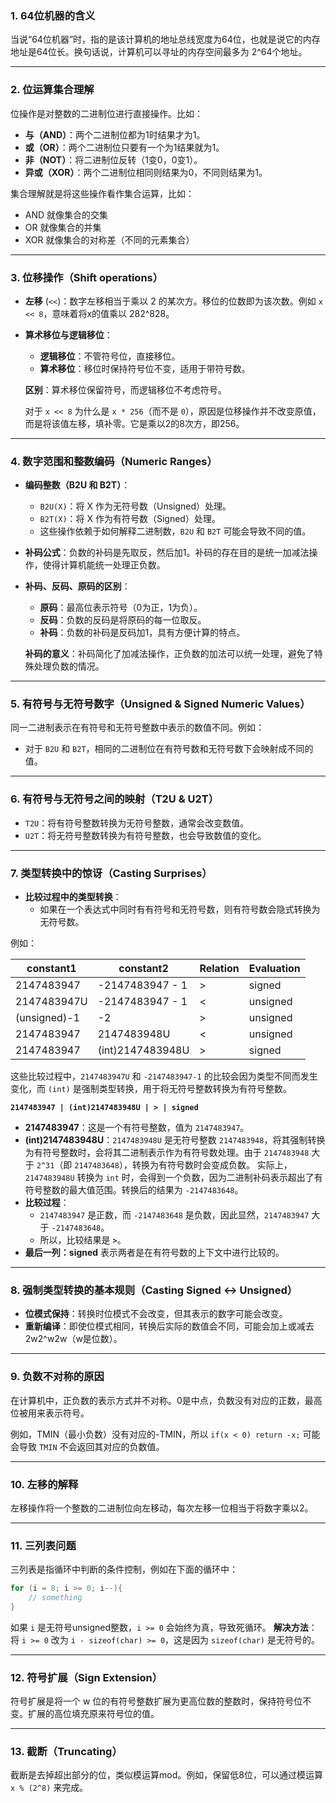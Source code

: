 ### 1. 64位机器的含义

当说“64位机器”时，指的是该计算机的地址总线宽度为64位，也就是说它的内存地址是64位长。换句话说，计算机可以寻址的内存空间最多为 2^64个地址。

---

### 2. 位运算集合理解

位操作是对整数的二进制位进行直接操作。比如：

- **与（AND）**：两个二进制位都为1时结果才为1。
- **或（OR）**：两个二进制位只要有一个为1结果就为1。
- **非（NOT）**：将二进制位反转（1变0，0变1）。
- **异或（XOR）**：两个二进制位相同则结果为0，不同则结果为1。

集合理解就是将这些操作看作集合运算，比如：

- AND 就像集合的交集
- OR 就像集合的并集
- XOR 就像集合的对称差（不同的元素集合）

---

### 3. 位移操作（Shift operations）

- **左移** (`<<`)：数字左移相当于乘以 2 的某次方。移位的位数即为该次数。例如 `x << 8`，意味着将x的值乘以 282^828。
    
- **算术移位与逻辑移位**：
    
    - **逻辑移位**：不管符号位，直接移位。
    - **算术移位**：移位时保持符号位不变，适用于带符号数。
    
    **区别**：算术移位保留符号，而逻辑移位不考虑符号。
    
    对于 `x << 8` 为什么是 `x * 256`（而不是 `0`），原因是位移操作并不改变原值，而是将该值左移，填补零。它是乘以2的8次方，即256。
    

---

### 4. 数字范围和整数编码（Numeric Ranges）

- **编码整数（B2U 和 B2T）**：
    
    - `B2U(X)`：将 X 作为无符号数（Unsigned）处理。
    - `B2T(X)`：将 X 作为有符号数（Signed）处理。
    - 这些操作依赖于如何解释二进制数，`B2U` 和 `B2T` 可能会导致不同的值。
- **补码公式**：负数的补码是先取反，然后加1。补码的存在目的是统一加减法操作，使得计算机能统一处理正负数。
    
- **补码、反码、原码的区别**：
    
    - **原码**：最高位表示符号（0为正，1为负）。
    - **反码**：负数的反码是将原码的每一位取反。
    - **补码**：负数的补码是反码加1，具有方便计算的特点。
    
    **补码的意义**：补码简化了加减法操作，正负数的加法可以统一处理，避免了特殊处理负数的情况。
    

---

### 5. 有符号与无符号数字（Unsigned & Signed Numeric Values）

同一二进制表示在有符号和无符号整数中表示的数值不同。例如：

- 对于 `B2U` 和 `B2T`，相同的二进制位在有符号数和无符号数下会映射成不同的值。

---

### 6. 有符号与无符号之间的映射（T2U & U2T）

- `T2U`：将有符号整数转换为无符号整数，通常会改变数值。
- `U2T`：将无符号整数转换为有符号整数，也会导致数值的变化。

---

### 7. 类型转换中的惊讶（Casting Surprises）

- **比较过程中的类型转换**：
    - 如果在一个表达式中同时有有符号和无符号数，则有符号数会隐式转换为无符号数。

例如：

| constant1    | constant2        | Relation | Evaluation |
| ------------ | ---------------- | -------- | ---------- |
| 2147483947   | -2147483947 - 1  | >        | signed     |
| 2147483947U  | -2147483947 - 1  | <        | unsigned   |
| (unsigned)-1 | -2               | >        | unsigned   |
| 2147483947   | 2147483948U      | <        | unsigned   |
| 2147483947   | (int)2147483948U | >        | signed     |

这些比较过程中，`2147483947U` 和 `-2147483947-1` 的比较会因为类型不同而发生变化，而 `(int)` 是强制类型转换，用于将无符号整数转换为有符号整数。

 **`2147483947 | (int)2147483948U | > | signed`**
- **2147483947**：这是一个有符号整数，值为 `2147483947`。
- **(int)2147483948U**：`2147483948U` 是无符号整数 `2147483948`，将其强制转换为有符号整数时，会将其二进制表示作为有符号数处理。由于 `2147483948` 大于 `2^31`（即 `2147483648`），转换为有符号数时会变成负数。
    实际上，`2147483948U` 转换为 `int` 时，会得到一个负数，因为二进制补码表示超出了有符号整数的最大值范围。转换后的结果为 `-2147483648`。
- **比较过程**：
    - `2147483947` 是正数，而 `-2147483648` 是负数，因此显然，`2147483947` 大于 `-2147483648`。
    - 所以，比较结果是 **`>`**。
- **最后一列：signed** 表示两者是在有符号数的上下文中进行比较的。
---

### 8. 强制类型转换的基本规则（Casting Signed <-> Unsigned）

- **位模式保持**：转换时位模式不会改变，但其表示的数字可能会改变。
- **重新编译**：即使位模式相同，转换后实际的数值会不同，可能会加上或减去 2w2^w2w（w是位数）。

---

### 9. 负数不对称的原因

在计算机中，正负数的表示方式并不对称。0是中点，负数没有对应的正数，最高位被用来表示符号。

例如，TMIN（最小负数）没有对应的-TMIN，所以 `if(x < 0) return -x;` 可能会导致 `TMIN` 不会返回其对应的负数值。

---

### 10. 左移的解释

左移操作将一个整数的二进制位向左移动，每次左移一位相当于将数字乘以2。

---

### 11. 三列表问题

三列表是指循环中判断的条件控制，例如在下面的循环中：
```c
for (i = 8; i >= 0; i--){     
	// something 
}
```
如果 `i` 是无符号unsigned整数，`i >= 0` 会始终为真，导致死循环。
**解决方法**：将 `i >= 0` 改为 `i - sizeof(char) >= 0`，这是因为 `sizeof(char)` 是无符号的。

---

### 12. 符号扩展（Sign Extension）

符号扩展是将一个 w 位的有符号整数扩展为更高位数的整数时，保持符号位不变。扩展的高位填充原来符号位的值。

---

### 13. 截断（Truncating）

截断是去掉超出部分的位，类似模运算mod。例如，保留低8位，可以通过模运算 `x % (2^8)` 来完成。